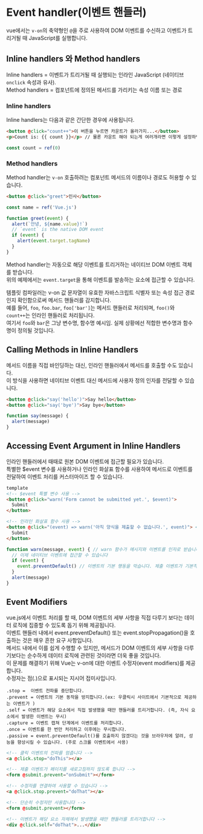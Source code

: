 # Event handler(이벤트 핸들러)

vue에서는 `v-on`의 축약형인 `@`을 주로 사용하여 DOM 이벤트를 수신하고 이벤트가 트리거될 때 JavaScript를 실행합니다.

## Inline handlers 와 Method handlers

Inline handlers = 이벤트가 트리거될 때 실행되는 인라인 JavaScript (네이티브 `onclick` 속성과 유사).<br>
Method handlers = 컴포넌트에 정의된 메서드를 가리키는 속성 이름 또는 경로

### Inline handlers
Inline handlers는 다음과 같은 간단한 경우에 사용됩니다.

```html
<button @click="count++">이 버튼을 누르면 카운트가 올라가지...</button>
<p>Count is: {{ count }}</p> // 물론 카운트 해야 되는게 여러개라면 이렇게 설정하면 안 됩니다.(하나 누르면 다 올라가기 때문). 
```
```js
const count = ref(0)
```

### Method handlers
Method handler는 `v-on` 호출하려는 컴포넌트 메서드의 이름이나 경로도 허용할 수 있습니다.
```html
<button @click="greet">인사</button>
```
```js
const name = ref('Vue.js')

function greet(event) {
  alert(`안녕, ${name.value}!`)
  // `event` is the native DOM event
  if (event) {
    alert(event.target.tagName)
  }
}
```

Method handler는 자동으로 해당 이벤트를 트리거하는 네이티브 DOM 이벤트 객체를 받습니다.<br>
위의 예제에서는 `event.target`을 통해 이벤트를 발송하는 요소에 접근할 수 있습니다.

템플릿 컴파일러는 v-on 값 문자열이 유효한 자바스크립트 식별자 또는 속성 접근 경로인지 확인함으로써 메서드 핸들러를 감지합니다.<br>
예를 들어, `foo`, `foo.bar`, `foo['bar']`는 메서드 핸들러로 처리되며, `foo()`와 `count++`는 인라인 핸들러로 처리됩니다.<br>
여기서 `foo`와 `bar`은 그냥 변수명, 함수명 예시임. 실제 상황에선 적합한 변수명과 함수명이 정의될 것입니다.

## Calling Methods in Inline Handlers​

메서드 이름을 직접 바인딩하는 대신, 인라인 핸들러에서 메서드를 호출할 수도 있습니다.<br>
이 방식을 사용하면 네이티브 이벤트 대신 메서드에 사용자 정의 인자를 전달할 수 있습니다.

```html
<button @click="say('hello')">Say hello</button>
<button @click="say('bye')">Say bye</button>
```
```js
function say(message) {
  alert(message)
}
```

## Accessing Event Argument in Inline Handlers

인라인 핸들러에서 때때로 원본 DOM 이벤트에 접근할 필요가 있습니다.<br>
특별한 $event 변수를 사용하거나 인라인 화살표 함수를 사용하여 메서드로 이벤트를 전달하여 이벤트 처리를 커스터마이즈 할 수 있습니다.

```html
template
<!-- $event 특별 변수 사용 -->
<button @click="warn('Form cannot be submitted yet.', $event)">
  Submit
</button>

<!-- 인라인 화살표 함수 사용 -->
<button @click="(event) => warn('아직 양식을 제출할 수 없습니다.', event)"> <!-- 버튼 클릭 시 이 함수는 경고 메시지를 보여줍니다. -->
  Submit
</button>
```
```js
function warn(message, event) { // warn 함수가 메시지와 이벤트를 인자로 받습니다.
  // 이제 네이티브 이벤트에 접근할 수 있습니다
  if (event) {
    event.preventDefault() // 이벤트의 기본 행동을 막습니다. 제출 이벤트가 기본적으로 페이지를 새로고침하는 것을 방지합니다.
  }
  alert(message)
}
```

## Event Modifiers

vue.js에서 이벤트 처리를 할 때, DOM 이벤트의 세부 사항을 직접 다루기 보다는 데이터 로직에 집중할 수 있도록 돕기 위해 제공됩니다.<br>
이벤트 핸들러 내에서 event.preventDefault() 또는 event.stopPropagation()을 호출하는 것은 매우 흔한 요구 사항입니다.<br>
메서드 내에서 이를 쉽게 수행할 수 있지만, 메서드가 DOM 이벤트의 세부 사항을 다루기보다는 순수하게 데이터 로직에 관련된 것이라면 더욱 좋을 것입니다.<br>
이 문제를 해결하기 위해 Vue는 v-on에 대한 이벤트 수정자(event modifiers)를 제공합니다.<br>
수정자는 점(.)으로 표시되는 지시어 접미사입니다.

```
.stop =  이벤트 전파를 중단합니다.
.prevent = 이벤트의 기본 동작을 방지합니다.(ex: 우클릭시 사이트에서 기본적으로 제공하는 이벤트가 )
.self = 이벤트가 해당 요소에서 직접 발생했을 때만 핸들러를 트리거합니다. (즉, 자식 요소에서 발생한 이벤트는 무시)
.capture = 이벤트 캡쳐 단계에서 이벤트를 처리합니다.
.once = 이벤트를 한 번만 처리하고 이후에는 무시합니다.
.passive = event.preventDefault()를 호출하지 않겠다는 것을 브라우저에 알려, 성능을 향상시킬 수 있습니다. (주로 스크롤 이벤트에서 사용)
```

```html
<!-- 클릭 이벤트의 전파를 멈춥니다 -->
<a @click.stop="doThis"></a>

<!-- 제출 이벤트가 페이지를 새로고침하지 않도록 합니다 -->
<form @submit.prevent="onSubmit"></form>

<!-- 수정자를 연결하여 사용할 수 있습니다 -->
<a @click.stop.prevent="doThat"></a>

<!-- 단순히 수정자만 사용합니다 -->
<form @submit.prevent></form>

<!-- 이벤트가 해당 요소 자체에서 발생했을 때만 핸들러를 트리거합니다 -->
<div @click.self="doThat">...</div>
```
